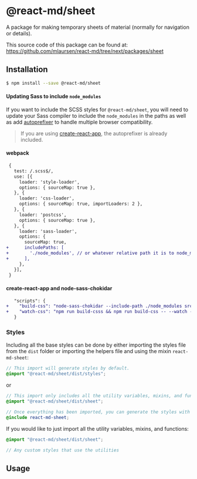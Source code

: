 # @react-md/sheet
A package for making temporary sheets of material (normally for navigation or details).

This source code of this package can be found at: https://github.com/mlaursen/react-md/tree/next/packages/sheet

<!-- TOC_START -->
<!-- TOC_END -->

## Installation
```sh
$ npm install --save @react-md/sheet
```

#### Updating Sass to include `node_modules`
If you want to include the SCSS styles for `@react-md/sheet`, you will need to update your Sass compiler to include the `node_modules` in the paths as well as add [autoprefixer](https://github.com/postcss/autoprefixer) to handle multiple browser compatibility.

> If you are using [create-react-app](https://github.com/facebook/create-react-app), the autoprefixer is already included.

#### webpack
```diff
 {
   test: /.scss$/,
   use: [{
     loader: 'style-loader',
     options: { sourceMap: true },
   }, {
     loader: 'css-loader',
     options: { sourceMap: true, importLoaders: 2 },
   }, {
     loader: 'postcss',
     options: { sourceMap: true },
   }, {
     loader: 'sass-loader',
     options: {
       sourceMap: true,
+      includePaths: [
+        './node_modules', // or whatever relative path it is to node_modules
+      ],
     },
   }],
 }
```

#### create-react-app and node-sass-chokidar
```diff
   "scripts": {
+    "build-css": "node-sass-chokidar --include-path ./node_modules src/ -o src/",
+    "watch-css": "npm run build-csss && npm run build-css -- --watch --recursive"
   }
```

### Styles
Including all the base styles can be done by either importing the styles file from the `dist` folder or importing the helpers file and using the mixin `react-md-sheet`:

```scss
// This import will generate styles by default.
@import "@react-md/sheet/dist/styles";
```

or

```scss
// This import only includes all the utility variables, mixins, and functions.
@import "@react-md/sheet/dist/sheet";

// Once everything has been imported, you can generate the styles with the following mixin
@include react-md-sheet;
```

If you would like to just import all the utility variables, mixins, and functions:
```scss
@import "@react-md/sheet/dist/sheet";

// Any custom styles that use the utilities
```


## Usage
<!-- PROPS_START -->
<!-- PROPS_END -->


<!-- SASSDOC_START -->
<!-- SASSDOC_END -->

